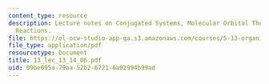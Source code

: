 ```yaml
---
content_type: resource
description: Lecture notes on Conjugated Systems, Molecular Orbital Theory, and Electrocyclic
  Reactions.
file: https://ol-ocw-studio-app-qa.s3.amazonaws.com/courses/5-13-organic-chemistry-ii-fall-2006/09be095a79aa52b267216a02994b99ad_13_lec_13_14_06.pdf
file_type: application/pdf
resourcetype: Document
title: 13_lec_13_14_06.pdf
uid: 09be095a-79aa-52b2-6721-6a02994b99ad
---
```

